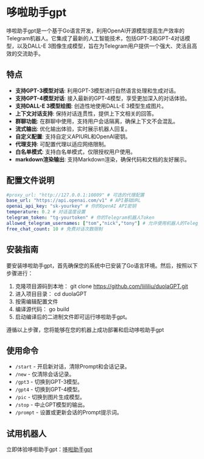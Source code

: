 # 哆啦助手gpt

哆啦助手gpt是一个基于Go语言开发，利用OpenAI开源模型提高生产效率的Telegram机器人。它集成了最新的人工智能技术，包括GPT-3和GPT-4对话模型，以及DALL-E 3图像生成模型，旨在为Telegram用户提供一个强大、灵活且高效的交流助手。

## 特点

- **支持GPT-3模型对话**: 利用GPT-3模型进行自然语言处理和生成对话。
- **支持GPT-4模型对话**: 接入最新的GPT-4模型，享受更加深入的对话体验。
- **支持DALL-E 3模型绘图**: 创造性地使用DALL-E 3模型生成图片。
- **上下文对话支持**: 保持对话连贯性，提供上下文相关的回答。
- **群聊功能**: 在群聊中使用，支持用户会话隔离，确保上下文不会混乱。
- **流式输出**: 优化输出体验，实时展示机器人回复。
- **自定义配置**: 支持自定义APIURL和OpenAI密钥。
- **代理支持**: 可配置代理以适应网络限制。
- **白名单模式**: 支持白名单模式，仅限授权用户使用。
- **markdown渲染输出**: 支持Markdown渲染，确保代码和文档的友好展示。

## 配置文件说明

```yaml
#proxy_url: "http://127.0.0.1:10809" # 可选的代理配置
base_url: "https://api.openai.com/v1" # API基础URL
openai_api_key: "sk-yourkey" # 你的OpenAI API密钥
temperature: 0.2 # 对话温度设置
telegram_token: "tg-yourtoken" # 你的Telegram机器人Token
allowed_telegram_usernames: ["tom","nick","tony"] # 允许使用机器人的Telegram用户名列表
free_chat_count: 10 # 免费对话次数限制
```

## 安装指南
要安装哆啦助手gpt，首先确保您的系统中已安装了Go语言环境。然后，按照以下步骤进行：

1. 克隆项目源码到本地：
   git clone https://github.com/liililiu/duolaGPT.git
2. 进入项目目录：
   cd duolaGPT
3. 按需编辑配置文件
4. 编译源代码：
   go build
5. 启动编译后的二进制文件即可运行哆啦助手gpt。

遵循以上步骤，您将能够在您的机器上成功部署和启动哆啦助手gpt

## 使用命令

- `/start` - 开启新对话，清除Prompt和会话记录。
- `/new` - 仅清除会话记录。
- `/gpt3` - 切换到GPT-3模型。
- `/gpt4` - 切换到GPT-4模型。
- `/pic` - 切换到图片生成模型。
- `/stop` - 中止GPT模型的输出。
- `/prompt` - 设置或更新会话的Prompt提示词。


## 试用机器人

立即体验哆啦助手gpt：[哆啦助手gpt](https://t.me/duolazhushou_bot)

